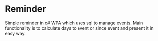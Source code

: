 # Reminder
Simple reminder in c# WPA which uses sql to manage events. Main functionality is to calculate days to event or since event and present it in easy way. 
